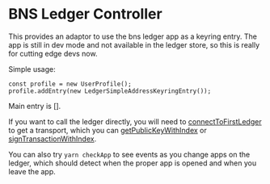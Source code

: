 # BNS Ledger Controller

This provides an adaptor to use the bns ledger app as a keyring entry.
The app is still in dev mode and not available in the ledger store, so
this is really for cutting edge devs now.

Simple usage:

```
const profile = new UserProfile();
profile.addEntry(new LedgerSimpleAddressKeyringEntry());
```

Main entry is [].

If you want to call the ledger directly, you will need to
[connectToFirstLedger](./globals.html#connecttofirstledger) to get a transport,
which you can [getPublicKeyWithIndex](./globals.html#getpublickeywithindex)
or [signTransactionWithIndex](./globals.html#signtransactionwithindex).

You can also try `yarn checkApp` to see events as you change apps on the ledger,
which should detect when the proper app is opened and when you leave the app.